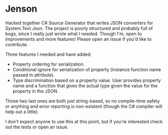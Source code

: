 # Jenson

Hacked together C# Source Generator that writes JSON converters for System.Text.Json.
The project is poorly structured and probably full of bugs, since I really just wrote what I needed. 
Though I'm, open to improvements and more features! Please open an issue if you'd like to contribute.

Three features I needed and have added:

- Property ordering for serialization.
- Conditional ignore for serialization of property (instance function name passed in attribute).
- Type discrimination based on a property value. User provides property name and a function that gives the actual type
given the value for the property in the JSON.

Those two last ones are both just string-based, so no compile-time safety or anything and error reporting is non-existent (though the C# compiler will help out a little).

I don't expect anyone to use this at this point, but if you're interested check out the tests or open an issue.


